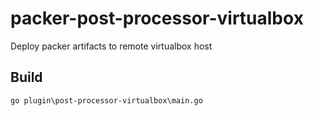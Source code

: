 packer-post-processor-virtualbox
================================

Deploy packer artifacts to remote virtualbox host

Build
-----
    go plugin\post-processor-virtualbox\main.go
